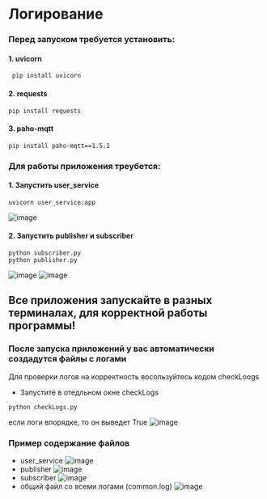 # Логирование
### Перед запуском требуется установить:
#### 1. uvicorn
```
 pip install uvicorn
```
#### 2. requests
```
pip install requests
```
#### 3. paho-mqtt
```
pip install paho-mqtt==1.5.1
```

### Для работы приложения треубется:
#### 1. Запустить user_service
```
uvicorn user_service:app
```
![image](https://github.com/Kirilligu/Logging1/assets/149255706/f6cb8076-5827-4969-accf-556d98839dc7)

#### 2. Запустить publisher и subscriber
```
python subscriber.py
python publisher.py 
```
![image](https://github.com/Kirilligu/Logging1/assets/149255706/1feb3cdf-fff0-4a37-b2c9-670898350bc8)
![image](https://github.com/Kirilligu/Logging1/assets/149255706/7dda57f4-7394-43ba-ba36-4ac441be6233)

## Все приложения запускайте в разных терминалах, для корректной работы программы!

### После запуска приложений у вас автоматически создадутся файлы с логами
Для проверки логов на корректность восользуйтесь кодом checkLoogs
- Запустите в отедльном окне checkLogs
```
python checkLogs.py  
```
если логи впорядке, то он выведет True
![image](https://github.com/Kirilligu/Logging1/assets/149255706/d41945f7-1358-4a54-88a0-68012ff42954)

### Пример содержание файлов
- user_service
  ![image](https://github.com/Kirilligu/Logging1/assets/149255706/a0c40346-ae5c-42d7-a04e-fd29a7995172)
- publisher
  ![image](https://github.com/Kirilligu/Logging1/assets/149255706/4f887b1d-3bca-48b2-a9dd-d9f6e494ae9d)
- subscriber
  ![image](https://github.com/Kirilligu/Logging1/assets/149255706/773ddacd-76a9-4daf-9133-b4d35f893db0)
- общий файл со всеми логами (common.log)
  ![image](https://github.com/Kirilligu/Logging1/assets/149255706/f59471e3-38ab-40cb-a6b0-b7c3afb9153e)



